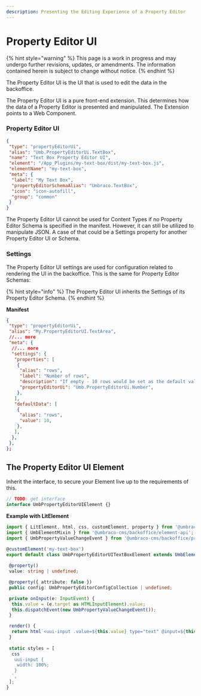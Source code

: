 ```yaml
---
description: Presenting the Editing Experience of a Property Editor
---
```


# Property Editor UI

{% hint style="warning" %}
This page is a work in progress and may undergo further revisions, updates, or amendments. The information contained herein is subject to change without notice.
{% endhint %}

The Property Editor UI is the UI that is used to edit the data in the backoffice.

The Property Editor UI is a pure front-end extension. This determines how the data of a Property Editor is presented and manipulated. The Extension points to a Web Component.

### Property Editor UI

```json
{
 "type": "propertyEditorUi",
 "alias": "Umb.PropertyEditorUi.TextBox",
 "name": "Text Box Property Editor UI",
 "element": "/App_Plugins/my-text-box/dist/my-text-box.js",
 "elementName": "my-text-box",
 "meta": {
  "label": "My Text Box",
  "propertyEditorSchemaAlias": "Umbraco.TextBox",
  "icon": "icon-autofill",
  "group": "common"
 }
}
```

The Property Editor UI cannot be used for Content Types if no Property Editor Schema is specified in the manifest. However, it can still be utilized to manipulate JSON. A case of that could be a Settings property for another Property Editor UI or Schema.

### Settings

The Property Editor UI settings are used for configuration related to rendering the UI in the backoffice. This is the same for Property Editor Schemas:

{% hint style="info" %}
The Property Editor UI inherits the Settings of its Property Editor Schema.
{% endhint %}

**Manifest**

```json
{
 "type": "propertyEditorUi",
 "alias": "My.PropertyEditorUI.TextArea",
 //... more
 "meta": {
  //... more
  "settings": {
   "properties": [
    {
     "alias": "rows",
     "label": "Number of rows",
     "description": "If empty - 10 rows would be set as the default value",
     "propertyEditorUi": "Umb.PropertyEditorUi.Number",
    },
   ],
   "defaultData": [
    {
     "alias": "rows",
     "value": 10,
    },
   ],
  },
 },
};
```

## The Property Editor UI Element

Inherit the interface, to secure your Element live up to the requirements of this.

```typescript
// TODO: get interface
interface UmbPropertyEditorUIElement {}
```

**Example with LitElement**

```typescript
import { LitElement, html, css, customElement, property } from '@umbraco-cms/backoffice/external/lit';
import { UmbElementMixin } from '@umbraco-cms/backoffice/element-api';
import { UmbPropertyValueChangeEvent } from '@umbraco-cms/backoffice/property-editor';

@customElement('my-text-box')
export default class UmbPropertyEditorUITextBoxElement extends UmbElementMixin(LitElement) {
 
 @property()
 value: string | undefined;

 @property({ attribute: false })
 public config: UmbPropertyEditorConfigCollection | undefined;

 private onInput(e: InputEvent) {
  this.value = (e.target as HTMLInputElement).value;
  this.dispatchEvent(new UmbPropertyValueChangeEvent());
 }

 render() {
  return html`<uui-input .value=${this.value} type="text" @input=${this.onInput}></uui-input>`;
 }
 
 static styles = [
  css`
   uui-input {
    width: 100%;
   }
  `,
 ];
}
```
